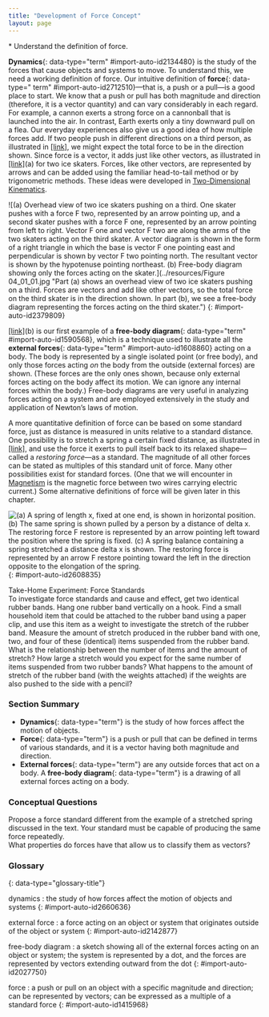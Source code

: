 ```yaml
---
title: "Development of Force Concept"
layout: page
---
```



<div data-type="abstract" markdown="1">
* Understand the definition of force.

</div>

**Dynamics**{: data-type="term" #import-auto-id2134480} is the study of the
forces that cause objects and systems to move. To understand this, we need a
working definition of force. Our intuitive definition of **force**{: data-type="
term" #import-auto-id2712510}—that is, a push or a pull—is a good place to
start. We know that a push or pull has both magnitude and direction (therefore,
it is a vector quantity) and can vary considerably in each regard. For example,
a cannon exerts a strong force on a cannonball that is launched into the air. In
contrast, Earth exerts only a tiny downward pull on a flea. Our everyday
experiences also give us a good idea of how multiple forces add. If two people
push in different directions on a third person, as illustrated
in [\[link\]](#import-auto-id2379809), we might expect the total force to be in
the direction shown. Since force is a vector, it adds just like other vectors,
as illustrated in [\[link\]](#import-auto-id2379809)(a) for two ice skaters.
Forces, like other vectors, are represented by arrows and can be added using the
familiar head-to-tail method or by trigonometric methods. These ideas were
developed in [Two-Dimensional Kinematics](/contents/m42126).

![(a) Overhead view of two ice skaters pushing on a third. One skater pushes with a force F two, represented by an arrow pointing up, and a second skater pushes with a force F one, represented by an arrow pointing from left to right. Vector F one and vector F two are along the arms of the two skaters acting on the third skater. A vector diagram is shown in the form of a right triangle in which the base is vector F one pointing east and perpendicular is shown by vector F two pointing north. The resultant vector is shown by the hypotenuse pointing northeast. (b) Free-body diagram showing only the forces acting on the skater.](../resources/Figure 04_01_01.jpg "Part (a) shows an overhead view of two ice skaters pushing on a third. Forces are vectors and add like other vectors, so the total force on the third skater is in the direction shown. In part (b), we see a free-body diagram representing the forces acting on the third skater.")
{: #import-auto-id2379809}

[\[link\]](#import-auto-id2379809)(b) is our first example of a **free-body
diagram**{: data-type="term" #import-auto-id1590568}, which is a technique used
to illustrate all the **external forces**{: data-type="term"
#import-auto-id1608860} acting on a body. The body is represented by a single
isolated point (or free body), and only those forces acting *on* the body from the
outside (external forces) are
shown. (These forces are the only ones shown, because only external forces
acting on the body affect its motion. We can ignore any internal forces within
the body.)
Free-body diagrams are very useful in analyzing forces acting on a system and
are employed extensively in the study and application of Newton’s laws of
motion.

A more quantitative definition of force can be based on some standard force,
just as distance is measured in units relative to a standard distance. One
possibility is to stretch a spring a certain fixed distance, as illustrated
in [\[link\]](#import-auto-id2608835), and use the force it exerts to pull
itself back to its relaxed shape—called a 
*restoring force*—as a standard. The magnitude of all other forces can be stated
as multiples of this standard unit of force. Many other possibilities exist for
standard forces. (One that we will encounter in [Magnetism](/contents/m42365)
is the magnetic force between two wires carrying electric current.) Some
alternative definitions of force will be given later in this chapter.

![(a) A spring of length x, fixed at one end, is shown in horizontal position. 
(b) The same spring is shown pulled by a person by a distance of delta x. The restoring force F restore is represented by an arrow pointing left toward the position where the spring is fixed. (c) A spring balance containing a spring stretched a distance delta x is shown. The restoring force is represented by an arrow F restore pointing toward the left in the direction opposite to the elongation of the spring.](../resources/Figure_04_01_02.jpg "The force exerted by a stretched spring can be used as a standard unit of force. (a) This spring has a length  \( x \)  when undistorted. 
(b) When stretched a distance &#x394;x size 12{Dx} {}, the spring exerts a restoring force,  \( F_{\text{restore}} \),  which is reproducible. 
(c) A spring scale is one device that uses a spring to measure force. The force  \( F_{\text{restore}} \) i s exerted on whatever is attached to the hook. Here  \( F_{\text{restore}} \) has a magnitude of 6 units in the force standard being employed.")
{: #import-auto-id2608835}

<div data-type="note" data-has-label="true" data-label="" markdown="1">
<div data-type="title">
Take-Home Experiment: Force Standards
</div>
To investigate force standards and cause and effect, get two identical rubber bands. Hang one rubber band vertically on a hook. Find a small household item that could be attached to the rubber band using a paper clip, and use this item as a weight to investigate the stretch of the rubber band. Measure the amount of stretch produced in the rubber band with one, two, and four of these (identical) items suspended from the rubber band. What is the relationship between the number of items and the amount of stretch? How large a stretch would you expect for the same number of items suspended from two rubber bands? What happens to the amount of stretch of the rubber band (with the weights attached) if the weights are also pushed to the side with a pencil?

</div>

### Section Summary

* **Dynamics**{: data-type="term"} is the study of how forces affect the motion
  of objects.
* **Force**{: data-type="term"} is a push or pull that can be defined in terms
  of various standards, and it is a vector having both magnitude and direction.
* **External forces**{: data-type="term"} are any outside forces that act on a
  body. A **free-body diagram**{:
  data-type="term"} is a drawing of all external forces acting on a body.

### Conceptual Questions

<div data-type="exercise" data-element-type="conceptual-questions">
<div data-type="problem" markdown="1">
Propose a force standard different from the example of a stretched spring discussed in the text. Your standard must be capable of producing the same force repeatedly.

</div>
</div>

<div data-type="exercise" data-element-type="conceptual-questions">
<div data-type="problem" markdown="1">
What properties do forces have that allow us to classify them as vectors?

</div>
</div>

<div data-type="glossary" markdown="1">

### Glossary
{: data-type="glossary-title"}

dynamics
: the study of how forces affect the motion of objects and systems 
{: #import-auto-id2660636}

external force
: a force acting on an object or system that originates outside of the object or
system
{: #import-auto-id2142877}

free-body diagram
: a sketch showing all of the external forces acting on an object or system; the
system is represented by a dot, and the forces are represented by vectors
extending outward from the dot
{: #import-auto-id2027750}

force
: a push or pull on an object with a specific magnitude and direction; can be
represented by vectors; can be expressed as a multiple of a standard force 
{: #import-auto-id1415968}

</div>
